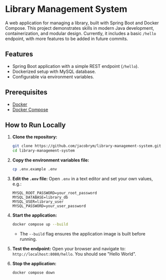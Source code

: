 # Library Management System

A web application for managing a library, built with Spring Boot and Docker Compose. This project demonstrates skills in modern Java development, containerization, and modular design. Currently, it includes a basic `/hello` endpoint, with more features to be added in future commits.

## Features
- Spring Boot application with a simple REST endpoint (`/hello`).
- Dockerized setup with MySQL database.
- Configurable via environment variables.

## Prerequisites
- [Docker](https://docs.docker.com/get-docker/)
- [Docker Compose](https://docs.docker.com/compose/install/)

## How to Run Locally

1. **Clone the repository:**
   ```bash
   git clone https://github.com/jacobrym/library-management-system.git
   cd library-management-system
   ```

2. **Copy the environment variables file:**
   ```bash
   cp .env.example .env
   ```

3. **Edit the `.env` file:**
   Open `.env` in a text editor and set your own values, e.g.:
   ```
   MYSQL_ROOT_PASSWORD=your_root_password
   MYSQL_DATABASE=library_db
   MYSQL_USER=library_user
   MYSQL_PASSWORD=your_user_password
   ```

4. **Start the application:**
   ```bash
   docker compose up --build
   ```
    - The `--build` flag ensures the application image is built before running.

5. **Test the endpoint:**
   Open your browser and navigate to: `http://localhost:8080/hello`. You should see "Hello World".

6. **Stop the application:**
   ```bash
   docker compose down
   ```